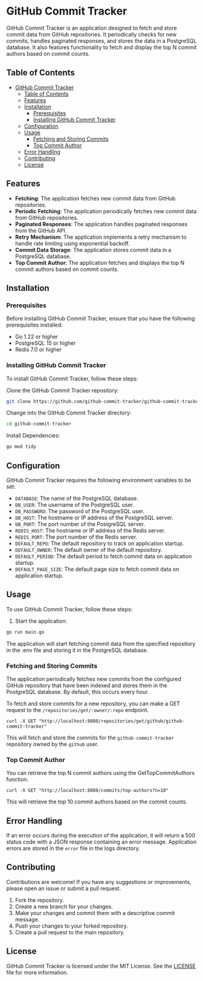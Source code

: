# GitHub Commit Tracker

GitHub Commit Tracker is an application designed to fetch and store commit data from GitHub repositories. It periodically checks for new commits, handles paginated responses, and stores the data in a PostgreSQL database. It also features functionality to fetch and display the top N commit authors based on commit counts.

## Table of Contents

- [GitHub Commit Tracker](#github-commit-tracker)
  - [Table of Contents](#table-of-contents)
  - [Features](#features)
  - [Installation](#installation)
    - [Prerequisites](#prerequisites)
    - [Installing GitHub Commit Tracker](#installing-github-commit-tracker)
  - [Configuration](#configuration)
  - [Usage](#usage)
    - [Fetching and Storing Commits](#fetching-and-storing-commits)
    - [Top Commit Author](#top-commit-author)
  - [Error Handling](#error-handling)
  - [Contributing](#contributing)
  - [License](#license)

## Features

- **Fetching**: The application fetches new commit data from GitHub repositories.
- **Periodic Fetching**: The application periodically fetches new commit data from GitHub repositories.
- **Paginated Responses**: The application handles paginated responses from the GitHub API.
- **Retry Mechanism**: The application implements a retry mechanism to handle rate limiting using exponential backoff.
- **Commit Data Storage**: The application stores commit data in a PostgreSQL database.
- **Top Commit Author**: The application fetches and displays the top N commit authors based on commit counts.

## Installation

### Prerequisites

Before installing GitHub Commit Tracker, ensure that you have the following prerequisites installed:

- Go 1.22 or higher
- PostgreSQL 15 or higher
- Redis 7.0 or higher

### Installing GitHub Commit Tracker

To install GitHub Commit Tracker, follow these steps:

Clone the GitHub Commit Tracker repository:

```bash
git clone https://github.com/github-commit-tracker/github-commit-tracker.git
```

Change into the GitHub Commit Tracker directory:

```bash
cd github-commit-tracker
```

Install Dependencies:

```bash
go mod tidy
```

## Configuration

GitHub Commit Tracker requires the following environment variables to be set:

- `DATABASE`: The name of the PostgreSQL database.
- `DB_USER`: The username of the PostgreSQL user.
- `DB_PASSWORD`: The password of the PostgreSQL user.
- `DB_HOST`: The hostname or IP address of the PostgreSQL server.
- `DB_PORT`: The port number of the PostgreSQL server.
- `REDIS_HOST`: The hostname or IP address of the Redis server.
- `REDIS_PORT`: The port number of the Redis server.
- `DEFAULT_REPO`: The default repository to track on application startup.
- `DEFAULT_OWNER`: The default owner of the default repository.
- `DEFAULT_PERIOD`: The default period to fetch commit data on application startup.
- `DEFAULT_PAGE_SIZE`: The default page size to fetch commit data on application startup.

## Usage

To use GitHub Commit Tracker, follow these steps:

1. Start the application:

```bash
go run main.go
```

The application will start fetching commit data from the specified repository in the .env file and storing it in the PostgreSQL database.

### Fetching and Storing Commits

The application periodically fetches new commits from the configured GitHub repository that have been indexed and stores them in the PostgreSQL database. By default, this occurs every hour.

To fetch and store commits for a new repository, you can make a GET request to the `/repositories/get/:owner/:repo` endpoint.

```curl
curl -X GET "http://localhost:8080/repositories/get/github/github-commit-tracker"
```

This will fetch and store the commits for the `github-commit-tracker` repository owned by the `github` user.

### Top Commit Author

You can retrieve the top N commit authors using the GetTopCommitAuthors function.

```curl
curl -X GET "http://localhost:8080/commits/top-authors?n=10"
```

This will retrieve the top 10 commit authors based on the commit counts.

## Error Handling

If an error occurs during the execution of the application, it will return a 500 status code with a JSON response containing an error message. Application errors are stored in the `error` file in the logs directory.

## Contributing

Contributions are welcome! If you have any suggestions or improvements, please open an issue or submit a pull request.

1. Fork the repository.
2. Create a new branch for your changes.
3. Make your changes and commit them with a descriptive commit message.
4. Push your changes to your forked repository.
5. Create a pull request to the main repository.

## License

GitHub Commit Tracker is licensed under the MIT License. See the [LICENSE](LICENSE) file for more information.
